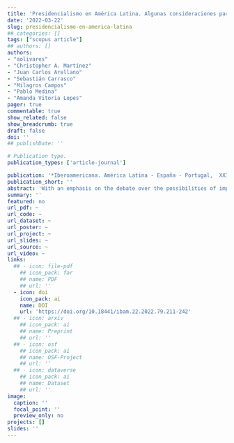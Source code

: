 ```yaml
---
title: 'Presidencialismo en América Latina. Algunas consideraciones para el debate'
date: '2022-03-22'
slug: presidencialismo-en-america-latina
## categories: []
tags: ["scopus article"]
## authors: []
authors:
- "aolivares"
- "Christopher A. Martínez"
- "Juan Carlos Arellano"
- "Sebastián Carrasco"
- "Milagros Campos"
- "Pablo Medina"
- "Amanda Vitoria Lopes"
pager: true
commentable: true
show_related: false
show_breadcrumb: true
draft: false
doi: ''
## publishDate: ''

# Publication type.
publication_types: ['article-journal']

publication: '*Iberoamericana. América Latina - España - Portugal,  XXII*(79), 211-242'
publication_short: ''
abstract: 'With an emphasis on the debate over the possibilities of improving this form of government, this section analyses, from theoretical and empirical perspectives, how the presidential system works in the region. It first discusses the concentration of power in the executive, and then analyses national experiences with a diversity of coalition functioning, presidential power and the executive-legislative relationship. It is argued that, contrary to what some of the political science of the last century claimed, presidentialism offers possibilities for the leader of the executive to negotiate, cooperate and carry out his or her plan of government. To this end, it is of vital importance that the branches of government are balanced.'
summary: ''
featured: no
url_pdf: ~
url_code: ~
url_dataset: ~
url_poster: ~
url_project: ~
url_slides: ~
url_source: ~
url_video: ~
links:
  ## - icon: file-pdf
    ## icon_pack: far
    ## name: PDF
    ## url: ''
  - icon: doi
    icon_pack: ai
    name: DOI
    url: 'https://doi.org/10.18441/ibam.22.2022.79.211-242'
  ## - icon: arxiv
    ## icon_pack: ai
    ## name: Preprint
    ## url: ''
  ## - icon: osf
    ## icon_pack: ai
    ## name: OSF-Project
    ## url: ''
  ## - icon: dataverse
    ## icon_pack: ai
    ## name: Dataset
    ## url: ''
image:
  caption: ''
  focal_point: ''
  preview_only: no
projects: []
slides: ''
---
```

